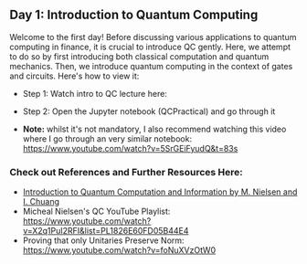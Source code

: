 ## Day 1: Introduction to Quantum Computing

Welcome to the first day! Before discussing various applications to quantum computing in finance, it is crucial to introduce QC gently. Here, we attempt to do so by first introducing both classical computation and quantum mechanics. Then, we introduce quantum computing in the context of gates and circuits. Here's how to view it:

 - Step 1: Watch intro to QC lecture here: 
 - Step 2: Open the Jupyter notebook (QCPractical) and go through it
 
 - **Note:** whilst it's not mandatory, I also recommend watching this video where I go through an very similar notebook: https://www.youtube.com/watch?v=5SrGEiFyudQ&t=83s

### Check out References and Further Resources Here:

 - [Introduction to Quantum Computation and Information by M. Nielsen and I. Chuang](https://michaelnielsen.org/qcqi/QINFO-book-nielsen-and-chuang-toc-and-chapter1-nov00.pdf)
 - Micheal Nielsen's QC YouTube Playlist: https://www.youtube.com/watch?v=X2q1PuI2RFI&list=PL1826E60FD05B44E4
 - Proving that only Unitaries Preserve Norm: https://www.youtube.com/watch?v=foNuXVzOtW0



